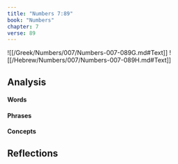 ```yaml
---
title: "Numbers 7:89"
book: "Numbers"
chapter: 7
verse: 89
---
```

![[/Greek/Numbers/007/Numbers-007-089G.md#Text]]
![[/Hebrew/Numbers/007/Numbers-007-089H.md#Text]]

## Analysis

#### Words

#### Phrases

#### Concepts

## Reflections
